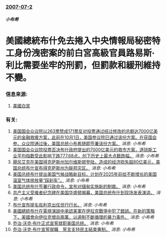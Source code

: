 ### [2007-07-2](/news/2007/07/2/index.md)

##### 小布希
# 美國總統布什免去捲入中央情報局秘密特工身份洩密案的前白宮高級官員路易斯·利比需要坐牢的刑罰，但罰款和緩刑維持不變。




### 信息来源:

1. [美國白宮](http://georgewbush-whitehouse.archives.gov/news/releases/2007/07/20070702-4.html)

### 有关:

1. [美国国会众议院以263票赞成171票反对投票通过经过修改的总额达7000亿美元的金融救援方案，此前在10月1日，美国参议院已通过该份方案。在获国会参、众议院通过後，美国总统小布希随即签署该份方案。](/zh/news/2008/10/3/美国国会众议院以263票赞成171票反对投票通过经过修改的总额达7000亿美元的金融救援方案-此前在10月1日-美国参议.md) _消息: 小布希_
2. [美国国会众议院投票否决布什政府提出的7000亿美元的救市方案，道琼斯工业平均指数受此影响下跌777.68点，创下历史上最大点数跌幅。](/zh/news/2008/09/29/美国国会众议院投票否决布什政府提出的7000亿美元的救市方案-道琼斯工业平均指数受此影响下跌77768点-创下历史上最.md) _消息: 小布希_
3. [飓风艾克在美国得克萨斯州加尔维斯顿登陆，造成的经济损失超80亿美元，美国总统布什宣布得克萨斯州为联邦灾区。](/zh/news/2008/09/13/飓风艾克在美国得克萨斯州加尔维斯顿登陆-造成的经济损失超80亿美元-美国总统布什宣布得克萨斯州为联邦灾区.md) _消息: 小布希_
4. [美国总统布什提出美国气候战略新目标，计划在2025年前给不断增长的美国温室气体排放量“踩刹车”。](/zh/news/2008/04/17/美国总统布什提出美国气候战略新目标-计划在2025年前给不断增长的美国温室气体排放量-踩刹车.md) _消息: 小布希_
5. [美国总统布什签署行政命令，宣布对缅甸实施新的制裁。](/zh/news/2007/09/27/美国总统布什签署行政命令-宣布对缅甸实施新的制裁.md) _消息: 小布希_
6. [共产主义受难者纪念碑在美国华盛顿揭幕，美国总统布什到现场发表演讲。](/zh/news/2007/06/12/共产主义受难者纪念碑在美国华盛顿揭幕-美国总统布什到现场发表演讲.md) _消息: 小布希_
7. [布什宣布提名佐利克出任世行行长。](/zh/news/2007/05/30/布什宣布提名佐利克出任世行行长.md) _消息: 小布希_
8. [美國總統布什在電視演說中承認美軍在伊拉克戰爭中犯了錯誤。在新的策略下，美國會向伊拉克增兵兩萬，以遏制不斷循環的暴力事件。](/zh/news/2007/01/10/美國總統布什在電視演說中承認美軍在伊拉克戰爭中犯了錯誤-在新的策略下-美國會向伊拉克增兵兩萬-以遏制不斷循環的暴力事件.md) _消息: 小布希_
9. [ 乔治·沃克·布什正式宣誓就职美国总统。](/zh/news/2005/01/20/乔治-沃克-布什正式宣誓就职美国总统.md) _消息: 小布希_
10. [ 乔治·沃克·布什宣誓就職　誓言支持民主結束專制。](/zh/news/2005/01/20/乔治-沃克-布什宣誓就職-誓言支持民主結束專制.md) _消息: 小布希_

